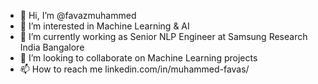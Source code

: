 - 👋 Hi, I’m @favazmuhammed
- 👀 I’m interested in Machine Learning & AI
- 🌱 I’m currently working as Senior NLP Engineer at Samsung Research India Bangalore
- 💞️ I’m looking to collaborate on Machine Learning projects
- 📫 How to reach me linkedin.com/in/muhammed-favas/

<!---
favazmuhammed/favazmuhammed is a ✨ special ✨ repository because its `README.md` (this file) appears on your GitHub profile.
You can click the Preview link to take a look at your changes.
--->
